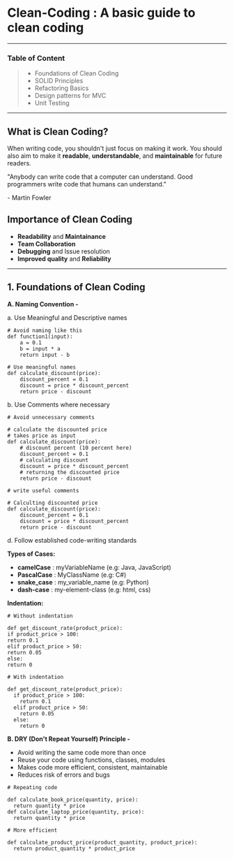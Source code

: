 # Clean-Coding : A basic guide to clean coding
---
### Table of Content
> - Foundations of Clean Coding
> - SOLID Principles
> - Refactoring Basics
> - Design patterns for MVC
> - Unit Testing
---
## What is Clean Coding?
When writing code, you shouldn't just focus on making it work. You should also aim to make it **readable**, **understandable**, and **maintainable** for future readers.

"Anybody can write code that a computer can understand. Good programmers write code that humans can understand."

\- Martin Fowler

## Importance of Clean Coding
- **Readability** and **Maintainance**
- **Team Collaboration**
- **Debugging** and Issue resolution
- **Improved quality** and **Reliability**
---
## 1. Foundations of Clean Coding
**A. Naming Convention -**

a. Use Meaningful and Descriptive names
  ```
  # Avoid naming like this
  def function1(input):
      a = 0.1
      b = input * a
      return input - b

  # Use meaningful names
  def calculate_discount(price):
      discount_percent = 0.1
      discount = price * discount_percent
      return price - discount
  ```
b. Use Comments where necessary
  ```
  # Avoid unnecessary comments

  # calculate the discounted price
  # takes price as input
  def calculate_discount(price):
      # discount percent (10 percent here)
      discount_percent = 0.1
      # calculating discount
      discount = price * discount_percent
      # returning the discounted price
      return price - discount

  # write useful comments

  # Calculting discounted price
  def calculate_discount(price):
      discount_percent = 0.1
      discount = price * discount_percent
      return price - discount
  ```
d. Follow established code-writing standards

**Types of Cases:**
- **camelCase** : myVariableName (e.g: Java, JavaScript)
- **PascalCase** : MyClassName (e.g: C#)
- **snake_case** : my_variable_name (e.g: Python)
- **dash-case** : my-element-class (e.g: html, css)

**Indentation:**
```
# Without indentation

def get_discount_rate(product_price):
if product_price > 100:
return 0.1
elif product_price > 50:
return 0.05
else:
return 0

# With indentation

def get_discount_rate(product_price):
  if product_price > 100:
    return 0.1
  elif product_price > 50:
    return 0.05
  else:
    return 0
```
**B. DRY (Don't Repeat Yourself) Principle -**
- Avoid writing the same code more than once
- Reuse your code using functions, classes, modules
- Makes code more efficient, consistent, maintainable
- Reduces risk of errors and bugs

```
# Repeating code

def calculate_book_price(quantity, price):
  return quantity * price
def calculate_laptop_price(quantity, price):
  return quantity * price

# More efficient

def calculate_product_price(product_quantity, product_price):
  return product_quantity * product_price
```
